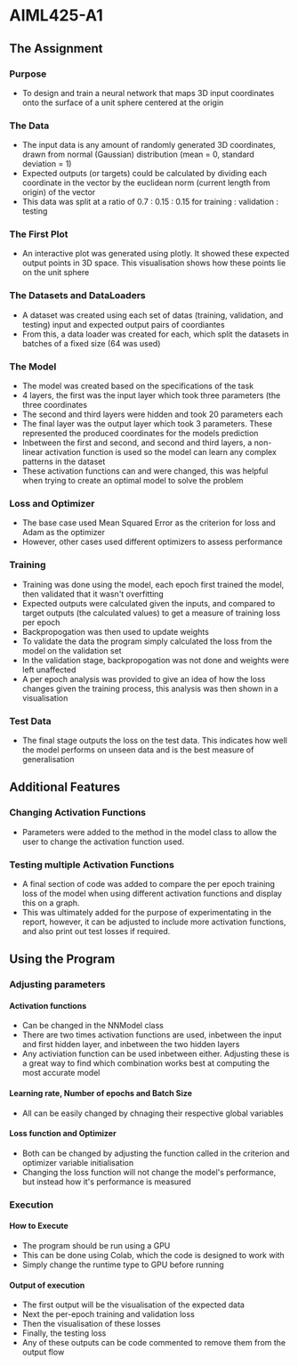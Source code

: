 # AIML425-A1

## The Assignment

### Purpose
- To design and train a neural network that maps 3D input coordinates onto the surface of a unit sphere centered at the origin

### The Data
- The input data is any amount of randomly generated 3D coordinates, drawn from normal (Gaussian) distribution (mean = 0, standard deviation = 1)
- Expected outputs (or targets) could be calculated by dividing each coordinate in the vector by the euclidean norm (current length from origin) of the vector
- This data was split at a ratio of 0.7 : 0.15 : 0.15 for training : validation : testing

### The First Plot
- An interactive plot was generated using plotly. It showed these expected output points in 3D space. This visualisation shows how these points lie on the unit sphere

### The Datasets and DataLoaders
- A dataset was created using each set of datas (training, validation, and testing) input and expected output pairs of coordiantes
- From this, a data loader was created for each, which split the datasets in batches of a fixed size (64 was used)

### The Model
- The model was created based on the specifications of the task
- 4 layers, the first was the input layer which took three parameters (the three coordinates
- The second and third layers were hidden and took 20 parameters each
- The final layer was the output layer which took 3 parameters. These represented the produced coordinates for the models prediction
- Inbetween the first and second, and second and third layers, a non-linear activation function is used so the model can learn any complex patterns in the dataset
- These activation functions can and were changed, this was helpful when trying to create an optimal model to solve the problem

### Loss and Optimizer
- The base case used Mean Squared Error as the criterion for loss and Adam as the optimizer
- However, other cases used different optimizers to assess performance

### Training
- Training was done using the model, each epoch first trained the model, then validated that it wasn't overfitting
- Expected outputs were calculated given the inputs, and compared to target outputs (the calculated values) to get a measure of training loss per epoch
- Backpropogation was then used to update weights
- To validate the data the program simply calculated the loss from the model on the validation set
- In the validation stage, backpropogation was not done and weights were left unaffected
- A per epoch analysis was provided to give an idea of how the loss changes given the training process, this analysis was then shown in a visualisation

### Test Data
- The final stage outputs the loss on the test data. This indicates how well the model performs on unseen data and is the best measure of generalisation

## Additional Features

### Changing Activation Functions
- Parameters were added to the method in the model class to allow the user to change the activation function used.

### Testing multiple Activation Functions
- A final section of code was added to compare the per epoch training loss of the model when using different activation functions and display this on a graph.
- This was ultimately added for the purpose of experimentating in the report, however, it can be adjusted to include more activation functions, and also print out test losses if required.

## Using the Program

### Adjusting parameters

#### Activation functions
- Can be changed in the NNModel class
- There are two times activation functions are used, inbetween the input and first hidden layer, and inbetween the two hidden layers
- Any activiation function can be used inbetween either. Adjusting these is a great way to find which combination works best at computing the most accurate model

#### Learning rate, Number of epochs and Batch Size
- All can be easily changed by chnaging their respective global variables

#### Loss function and Optimizer
- Both can be changed by adjusting the function called in the criterion and optimizer variable initialisation
- Changing the loss function will not change the model's performance, but instead how it's performance is measured

### Execution

#### How to Execute
- The program should be run using a GPU
- This can be done using Colab, which the code is designed to work with
- Simply change the runtime type to GPU before running

#### Output of execution
- The first output will be the visualisation of the expected data
- Next the per-epoch training and validation loss
- Then the visualisation of these losses
- Finally, the testing loss
- Any of these outputs can be code commented to remove them from the output flow


  
